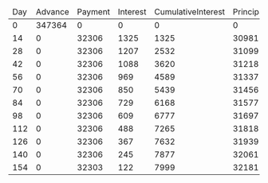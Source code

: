 <table><thead><tr><td>Day</td><td>Advance</td><td>Payment</td><td>Interest</td><td>CumulativeInterest</td><td>Principal</td><td>PrincipalBalance</td></tr></thead><tbody><tr><td>0</td><td>347364</td><td>0</td><td>0</td><td>0</td><td>0</td><td>347364</td></tr><tr><td>14</td><td>0</td><td>32306</td><td>1325</td><td>1325</td><td>30981</td><td>316383</td></tr><tr><td>28</td><td>0</td><td>32306</td><td>1207</td><td>2532</td><td>31099</td><td>285284</td></tr><tr><td>42</td><td>0</td><td>32306</td><td>1088</td><td>3620</td><td>31218</td><td>254066</td></tr><tr><td>56</td><td>0</td><td>32306</td><td>969</td><td>4589</td><td>31337</td><td>222729</td></tr><tr><td>70</td><td>0</td><td>32306</td><td>850</td><td>5439</td><td>31456</td><td>191273</td></tr><tr><td>84</td><td>0</td><td>32306</td><td>729</td><td>6168</td><td>31577</td><td>159696</td></tr><tr><td>98</td><td>0</td><td>32306</td><td>609</td><td>6777</td><td>31697</td><td>127999</td></tr><tr><td>112</td><td>0</td><td>32306</td><td>488</td><td>7265</td><td>31818</td><td>96181</td></tr><tr><td>126</td><td>0</td><td>32306</td><td>367</td><td>7632</td><td>31939</td><td>64242</td></tr><tr><td>140</td><td>0</td><td>32306</td><td>245</td><td>7877</td><td>32061</td><td>32181</td></tr><tr><td>154</td><td>0</td><td>32303</td><td>122</td><td>7999</td><td>32181</td><td>0</td></tr></tbody></table>